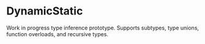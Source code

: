 DynamicStatic
=============

Work in progress type inference prototype. Supports subtypes, type unions, function overloads, and recursive types.
